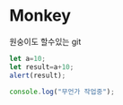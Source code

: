 # Monkey
원숭이도 할수있는 git
```javascript
let a=10;
let result=a+10;
alert(result);
```

```javascript
console.log("무언가 작업중");
```
